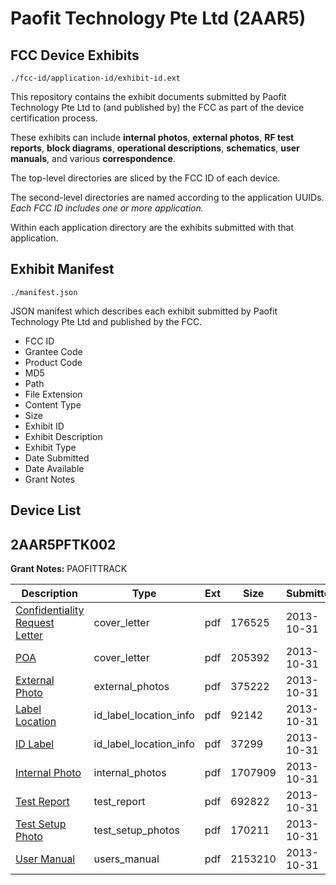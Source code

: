 # Paofit Technology Pte Ltd (2AAR5)
## FCC Device Exhibits

```
./fcc-id/application-id/exhibit-id.ext
```

This repository contains the exhibit documents submitted by Paofit Technology Pte Ltd to (and published by) the FCC as part of the device certification process.

These exhibits can include **internal photos**, **external photos**, **RF test reports**, **block diagrams**, **operational descriptions**, **schematics**, **user manuals**, and various **correspondence**.

The top-level directories are sliced by the FCC ID of each device.

The second-level directories are named according to the application UUIDs. *Each FCC ID includes one or more application.*

Within each application directory are the exhibits submitted with that application. 

## Exhibit Manifest

```
./manifest.json
```

JSON manifest which describes each exhibit submitted by Paofit Technology Pte Ltd and published by the FCC.

- FCC ID
- Grantee Code
- Product Code
- MD5
- Path
- File Extension
- Content Type
- Size
- Exhibit ID
- Exhibit Description
- Exhibit Type
- Date Submitted
- Date Available
- Grant Notes

## Device List
## 2AAR5PFTK002
**Grant Notes:** PAOFITTRACK

| Description | Type | Ext | Size | Submitted | Available |
| ----------- | ---- | --- | ---- | --------- | --------- |
| [Confidentiality Request Letter](2AAR5PFTK002/e733657ce123bc10794f6f44eb588c07/2107040.pdf) | cover_letter | pdf | 176525 | 2013-10-31 | 2013-10-31 |
| [POA](2AAR5PFTK002/e733657ce123bc10794f6f44eb588c07/2107045.pdf) | cover_letter | pdf | 205392 | 2013-10-31 | 2013-10-31 |
| [External Photo](2AAR5PFTK002/e733657ce123bc10794f6f44eb588c07/2107039.pdf) | external_photos | pdf | 375222 | 2013-10-31 | 2013-10-31 |
| [Label Location](2AAR5PFTK002/e733657ce123bc10794f6f44eb588c07/2107043.pdf) | id_label_location_info | pdf | 92142 | 2013-10-31 | 2013-10-31 |
| [ID Label](2AAR5PFTK002/e733657ce123bc10794f6f44eb588c07/2107044.pdf) | id_label_location_info | pdf | 37299 | 2013-10-31 | 2013-10-31 |
| [Internal Photo](2AAR5PFTK002/e733657ce123bc10794f6f44eb588c07/2107041.pdf) | internal_photos | pdf | 1707909 | 2013-10-31 | 2013-10-31 |
| [Test Report](2AAR5PFTK002/e733657ce123bc10794f6f44eb588c07/2107042.pdf) | test_report | pdf | 692822 | 2013-10-31 | 2013-10-31 |
| [Test Setup Photo](2AAR5PFTK002/e733657ce123bc10794f6f44eb588c07/2107046.pdf) | test_setup_photos | pdf | 170211 | 2013-10-31 | 2013-10-31 |
| [User Manual](2AAR5PFTK002/e733657ce123bc10794f6f44eb588c07/2107047.pdf) | users_manual | pdf | 2153210 | 2013-10-31 | 2013-10-31 |
